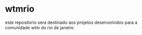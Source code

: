 # wtmrio
este repositorio sera destinado aos projetos desenvolvidos para a comunidade wtm do rio de janeiro
